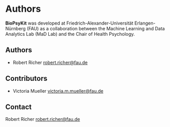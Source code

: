 # Authors

**BioPsyKit** was developed at Friedrich-Alexander-Universität Erlangen-Nürnberg (FAU) as a collaboration between the
Machine Learning and Data Analytics Lab (MaD Lab) and the Chair of Health Psychology.

## Authors
* Robert Richer <robert.richer@fau.de>

## Contributors
* Victoria Mueller <victoria.m.mueller@fau.de>

## Contact
Robert Richer <robert.richer@fau.de>
